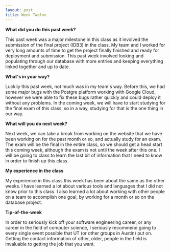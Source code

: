 ```yaml
---
layout: post
title: Week Twelve
---
```


<b> What did you do this past week? </b>

<p> This past week was a major milestone in this class as it involved the submission of the final project (IDB3) in the class. My team and I worked for very long amounts of time to get the project finally finished and ready for deployment and submission. This past week involved looking and populating through our database with more entries and keeping everything linked together and up to date. </p>

<b> What's in your way? </b>

<p> Luckily this past week, not much was in my team's way. Before this, we had some major bugs with the Postgre platform working with Google Cloud, however we were able to fix these bugs rather quickly and could deploy it without any problems. In the coming week, we will have to start studying for the final exam of this class, so in a way, studying for that is the one thing in our way. </p> 

<b> What will you do next week? </b>

<p> Next week, we can take a break from working on the website that we have been working on for the past month or so, and actually study for an exam. The exam will be the final in the entire class, so we should get a head start this coming week, although the exam is not until the week after this one. I will be going to class to learn the last bit of information that I need to know in order to finish up this class. </p> 

<b> My experience in the class </b>

<p> My experience in this class this week has been about the same as the other weeks. I have learned a lot about various tools and languages that I did not know prior to this class. I also learned a lot about working with other people on a team to accomplish one goal, by working for a month or so on the database project. </p> 

<b> Tip-of-the-week </b>

<p> In order to seriously kick off your software engineering career, or any career in the field of computer science, I seriously recommend going to every single event possible that UT (or other groups in Austin) put on. Getting the contact information of other, older, people in the field is invaluable to getting the job that you want. </p>
